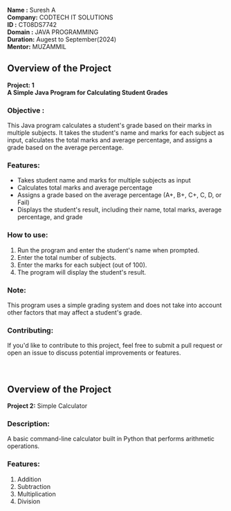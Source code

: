 **Name   :** Suresh A <br>
**Company:** CODTECH IT SOLUTIONS<br>
**ID     :** CT08DS7742<br>
**Domain :** JAVA PROGRAMMING<br>
**Duration:** Augest to September(2024) <br>
**Mentor:** MUZAMMIL

## Overview of the Project 
**Project: 1**<br>
**A Simple Java Program for Calculating Student Grades** <br>
### Objective :
This Java program calculates a student's grade based on their marks in multiple subjects. It takes the student's name and marks for each subject as input, calculates the total marks and average percentage, and assigns a grade based on the average percentage.

### Features:

- Takes student name and marks for multiple subjects as input
- Calculates total marks and average percentage
- Assigns a grade based on the average percentage (A+, B+, C+, C, D, or Fail)
- Displays the student's result, including their name, total marks, average percentage, and grade

### How to use: <br>

1. Run the program and enter the student's name when prompted.
2. Enter the total number of subjects.
3. Enter the marks for each subject (out of 100).
4. The program will display the student's result.

### Note:<br> 
This program uses a simple grading system and does not take into account other factors that may affect a student's grade.


### Contributing:

If you'd like to contribute to this project, feel free to submit a pull request or open an issue to discuss potential improvements or features.
<br>
<br>
<br>

## Overview of the Project 
**Project 2:**
Simple Calculator


### Description: <br>
A basic command-line calculator built in Python that performs arithmetic operations.


### Features:

1. Addition
2. Subtraction
3. Multiplication
4. Division

